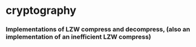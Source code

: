 # cryptography

### Implementations of LZW compress and decompress, (also an implementation of an inefficient LZW compress)

